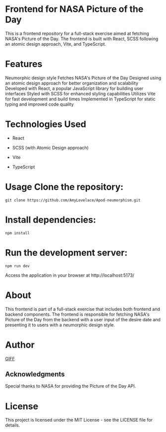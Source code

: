 # Frontend for NASA Picture of the Day
This is a frontend repository for a full-stack exercise aimed at fetching NASA's Picture of the Day. The frontend is built with React, SCSS following an atomic design approach, Vite, and TypeScript.

# Features
Neumorphic design style
Fetches NASA's Picture of the Day
Designed using an atomic design approach for better organization and scalability
Developed with React, a popular JavaScript library for building user interfaces
Styled with SCSS for enhanced styling capabilities
Utilizes Vite for fast development and build times
Implemented in TypeScript for static typing and improved code quality
# Technologies Used
* React

* SCSS (with Atomic Design approach)

* Vite

* TypeScript

# Usage Clone the repository:

```
git clone https://github.com/AmyLovelace/Apod-neumorphism.git
```

# Install dependencies:

```
npm install

```
# Run the development server:

```
npm run dev

```

Access the application in your browser at http://localhost:5173/

# About

This frontend is part of a full-stack exercise that includes both frontend and backend components. The frontend is responsible for fetching NASA's Picture of the Day from the backend with a user input of the desire date and presenting it to users with a neumorphic design style.

# Author
 
[GIFF]([https://github.com/AmyLovelace](https://www.canva.com/design/DAF96Q1tBV0/pNfG88qGIZ72yeBGB7L34w/watch?utm_content=DAF96Q1tBV0&utm_campaign=share_your_design&utm_medium=link&utm_source=shareyourdesignpanel))

## Acknowledgments
Special thanks to NASA for providing the Picture of the Day API.

# License
This project is licensed under the MIT License - see the LICENSE file for details.


